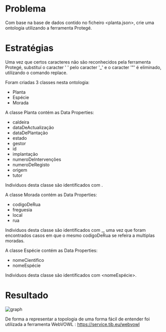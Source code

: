 # Problema

Com base na base de dados contido no ficheiro <planta.json>, crie uma ontologia utilizando a ferramenta Protegé.

# Estratégias

Uma vez que certos caracteres não são reconhecidos pela ferramenta Protegé, substituí o caracter ' ' pelo caracter '_' e o caracter '"' é eliminado, utilizando o comando replace.

Foram criadas 3 classes nesta ontologia:
- Planta
- Espécie
- Morada

A classe Planta contém as Data Properties:
- caldeira
- dataDeActualização
- dataDePlantação
- estado
- gestor
- id
- implantação
- numeroDeIntervenções
- numeroDeRegisto
- origem
- tutor

Individuos desta classe são identificados com <id>.

A classe Morada contém as Data Properties:
- codigoDeRua
- freguesia
- local
- rua

Individuos desta classe são identificados com <local>_<codigoDeRua>, uma vez que foram encontrados casos em que o mesmo codigoDeRua se refeira a multiplas moradas.

A classe Espécie contém as Data Properties:
- nomeCientifico
- nomeEspécie

Individuos desta classe são identificados com <nomeEspécie>.

# Resultado

![graph](https://github.com/Gon96923/RPCW2024/blob/main/TPC1/graphPrint.png)

De forma a representar a topologia de uma forma fácil de entender foi utilizada a ferramenta WebVOWL : 
https://service.tib.eu/webvowl
